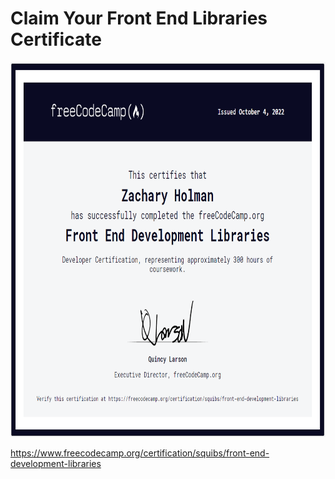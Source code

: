 # Claim Your Front End Libraries Certificate

<p align="center"><img src="/Images/certificates/my-front-end-development-libraries-certificate.png" height="600" alt="My Front End Development Libraries certification from freeCodeCamp."/></p>

https://www.freecodecamp.org/certification/squibs/front-end-development-libraries
